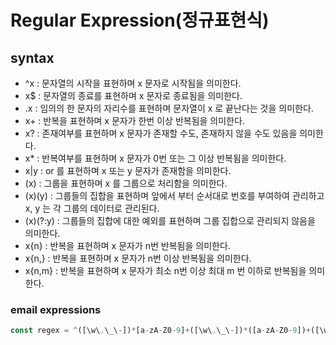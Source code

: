 # Regular Expression(정규표현식)

## syntax
+ ^x : 문자열의 시작을 표현하며 x 문자로 시작됨을 의미한다.
+ x$ : 문자열의 종료를 표현하며 x 문자로 종료됨을 의미한다.
+ .x : 임의의 한 문자의 자리수를 표현하며 문자열이 x 로 끝난다는 것을 의미한다.
+ x+ : 반복을 표현하며 x 문자가 한번 이상 반복됨을 의미한다.
+ x? : 존재여부를 표현하며 x 문자가 존재할 수도, 존재하지 않을 수도 있음을 의미한다.
+ x* : 반복여부를 표현하며 x 문자가 0번 또는 그 이상 반복됨을 의미한다.
+ x|y : or 를 표현하며 x 또는 y 문자가 존재함을 의미한다.
+ (x) : 그룹을 표현하며 x 를 그룹으로 처리함을 의미한다.
+ (x)(y) : 그룹들의 집합을 표현하며 앞에서 부터 순서대로 번호를 부여하여 관리하고 x, y 는 각 그룹의 데이터로 관리된다.
+ (x)(?:y) : 그룹들의 집합에 대한 예외를 표현하며 그룹 집합으로 관리되지 않음을 의미한다. 
+ x{n} : 반복을 표현하며 x 문자가 n번 반복됨을 의미한다.
+ x{n,} : 반복을 표현하며 x 문자가 n번 이상 반복됨을 의미한다.
+ x{n,m} : 반복을 표현하며 x 문자가 최소 n번 이상 최대 m 번 이하로 반복됨을 의미한다.

### email expressions
> 
``` javascript
const regex = ^([\w\.\_\-])*[a-zA-Z0-9]+([\w\.\_\-])*([a-zA-Z0-9])+([\w\.\_\-])+@([a-zA-Z0-9]+\.)+[a-zA-Z0-9]{2,8}$;
```
